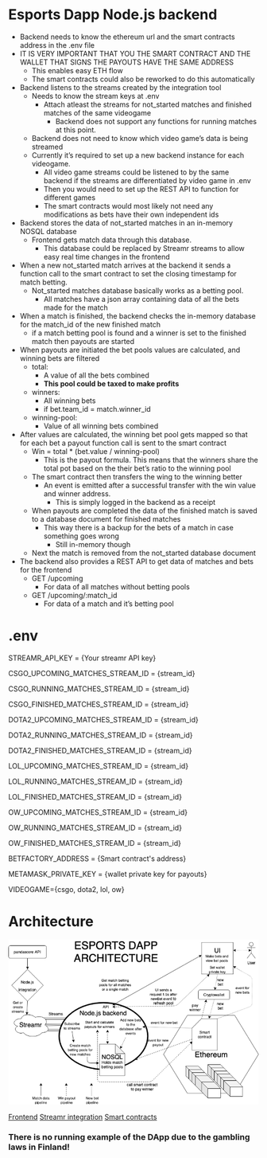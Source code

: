 # Esports Dapp Node.js backend

* Backend needs to know the ethereum url and the smart contracts address in the .env file
* IT IS VERY IMPORTANT THAT YOU THE SMART CONTRACT AND THE WALLET THAT SIGNS THE PAYOUTS HAVE THE SAME ADDRESS
    * This enables easy ETH flow
    * The smart contracts could also be reworked to do this automatically
* Backend listens to the streams created by the integration tool
    * Needs to know the stream keys at .env
        * Attach atleast the streams for not_started matches and finished matches of the same videogame
            * Backend does not support any functions for running matches at this point.
    * Backend does not need to know which video game’s data is being streamed
    * Currently it’s required to set up a new backend instance for each videogame.
        * All video game streams could be listened to by the same backend if the streams are differentiated by video game in .env
        * Then you would need to set up the REST API to function for different games
        * The smart contracts would most likely not need any modifications as bets have their own independent ids
* Backend stores the data of not_started matches in an in-memory NOSQL database
    * Frontend gets match data through this database.
        * This database could be replaced by Streamr streams to allow easy real time changes in the frontend
* When a new not_started match arrives at the backend it sends a function call to the smart contract to set the closing timestamp for match betting.
    * Not_started matches database basically works as a betting pool.
        * All matches have a json array containing data of all the bets made for the match
* When a match is finished, the backend checks the in-memory database for the match_id of the new finished match
    * if a match betting pool is found and a winner is set to the finished match then payouts are started 
* When payouts are initiated the bet pools values are calculated, and winning bets are filtered 
    * total:
        * A value of all the bets combined
        * __This pool could be taxed to make profits__
    * winners:
        * All winning bets
        * if bet.team_id = match.winner_id 
    * winning-pool:
        * Value of all winning bets combined
* After values are calculated, the winning bet pool gets mapped so that for each bet a payout function call is sent to the smart contract
    * Win = total * (bet.value / winning-pool)
        * This is the payout formula. This means that the winners share the total pot based on the their bet’s ratio to the winning pool
    * The smart contract then transfers the wing to the winning better
        * An event is emitted after a successful transfer with the win value and winner address.
            * This is simply logged in the backend as a receipt
    * When payouts are completed the data of the finished match is saved to a database document for finished matches
        * This way there is a backup for the bets of a match in case something goes wrong
            * Still in-memory though
    * Next the match is removed from the not_started database document
* The backend also provides a REST API to get data of matches and bets for the frontend
    * GET /upcoming 
        * For data of all matches without betting pools
    * GET /upcoming/:match_id
        * For data of a match and it’s betting pool


# .env

STREAMR_API_KEY = {Your streamr API key}

CSGO_UPCOMING_MATCHES_STREAM_ID = {stream_id}

CSGO_RUNNING_MATCHES_STREAM_ID = {stream_id}

CSGO_FINISHED_MATCHES_STREAM_ID = {stream_id}


DOTA2_UPCOMING_MATCHES_STREAM_ID = {stream_id}

DOTA2_RUNNING_MATCHES_STREAM_ID = {stream_id}

DOTA2_FINISHED_MATCHES_STREAM_ID = {stream_id}


LOL_UPCOMING_MATCHES_STREAM_ID = {stream_id}

LOL_RUNNING_MATCHES_STREAM_ID = {stream_id}

LOL_FINISHED_MATCHES_STREAM_ID = {stream_id}


OW_UPCOMING_MATCHES_STREAM_ID = {stream_id}

OW_RUNNING_MATCHES_STREAM_ID = {stream_id}

OW_FINISHED_MATCHES_STREAM_ID = {stream_id}


BETFACTORY_ADDRESS = {Smart contract's address}

METAMASK_PRIVATE_KEY = {wallet private key for payouts}

VIDEOGAME={csgo, dota2, lol, ow}

# Architecture

![DApp architecture](./docs/esports_back.png)

[Frontend](../esports-frontend)
[Streamr integration](../esports-streamr-integration)
[Smart contracts](../esports-ethereum)

### There is no running example of the DApp due to the gambling laws in Finland!
